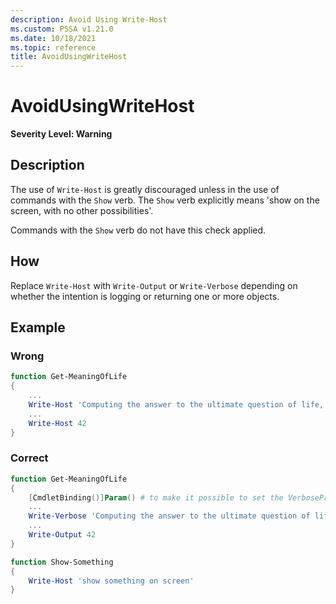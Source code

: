```yaml
---
description: Avoid Using Write-Host
ms.custom: PSSA v1.21.0
ms.date: 10/18/2021
ms.topic: reference
title: AvoidUsingWriteHost
---
```

# AvoidUsingWriteHost

**Severity Level: Warning**

## Description

The use of `Write-Host` is greatly discouraged unless in the use of commands with the `Show` verb.
The `Show` verb explicitly means 'show on the screen, with no other possibilities'.

Commands with the `Show` verb do not have this check applied.

## How

Replace `Write-Host` with `Write-Output` or `Write-Verbose` depending on whether the intention is
logging or returning one or more objects.

## Example

### Wrong

```powershell
function Get-MeaningOfLife
{
    ...
    Write-Host 'Computing the answer to the ultimate question of life, the universe and everything'
    ...
    Write-Host 42
}
```

### Correct

```powershell
function Get-MeaningOfLife
{
    [CmdletBinding()]Param() # to make it possible to set the VerbosePreference when calling the function
    ...
    Write-Verbose 'Computing the answer to the ultimate question of life, the universe and everything'
    ...
    Write-Output 42
}

function Show-Something
{
    Write-Host 'show something on screen'
}
```
